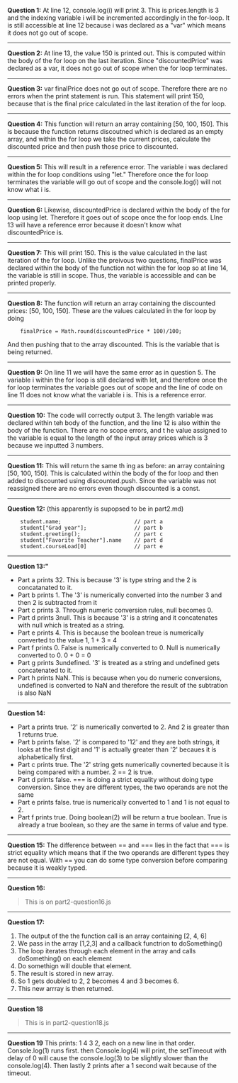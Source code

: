 **Question 1:**
At line 12, console.log(i) will print 3. This is prices.length is 3 and the indexing variable i will be incremented accordingly in the for-loop. 
It is still accessible at line 12 because i was declared as a "var" which means it does not go out of scope.

---

**Question 2:**
At line 13, the value 150 is printed out. This is computed within the body of the for loop on the last iteration. Since "discountedPrice" was declared as a var, it does not go out of scope when the for loop terminates.

---

**Question 3:**
var finalPrice does not go out of scope. Therefore there are no errors when the print statement is run. This statement will print 150, because that is the final price calculated in the last iteration of the for loop.

---

**Question 4:**
This function will return an array containing [50, 100, 150]. This is because the function returns discoutned which is declared as an empty array, and within the for loop we take the current prices, calculate the discounted price and then push those price to discounted.

---

**Question 5:**
This will result in a reference error. The variable i was declared within the  for loop conditions using "let." Therefore once the for loop terminates the variable will go out of scope and the console.log(i) will not know what i is.

---

**Question 6:**
Likewise, discountedPrice  is declared within the body of the for loop using let. Therefore it goes out of scope once the for loop ends. LIne 13 will have  a reference error because it doesn't know what discountedPrice is.

---

**Question 7:**
This will print 150. This is the value calculated in the last iteration of the for loop.  Unlike the preivous two questions, finalPrice was declared within the body of the function not within the for loop so at line 14, the variable is still in scope. Thus, the variable is accessible and can be printed properly.

---

**Question 8:**
The function will return an array containing the discounted prices: [50, 100, 150]. These are the values calculated in the for loop by doing 
```
    finalPrice = Math.round(discountedPrice * 100)/100;
```
And then pushing that to the array discounted. This is the variable that is being returned.

---

**Question 9:**
On line 11 we will have the same error as in question 5. The variable i within the for loop is still declared with let, and therefore once the for loop terminates the variable goes out of scope and the line of code on line 11 does not know what the variable i is. This is a reference error.

---

**Question 10:**
The code will correctly output 3. The length variable was declared within teh body of the function, and the line 12 is also within the body of the function. There are no scope errors, and t he value assigned to the variable is equal to the length of the input array prices which is 3 because we inputted 3 numbers.

---

**Question 11:**
This will return the same th ing as before: an array containing [50, 100, 150]. This is calculated within the body of the for loop and then added to discounted using discounted.push. Since the variable was not reassigned there are no errors even though discounted is a const.

---

**Question 12:** (this apparently is supopsed to be in part2.md)

```
    student.name;                       // part a
    student["Grad year"];               // part b
    student.greeting();                 // part c
    student["Favorite Teacher"].name    // part d
    student.courseLoad[0]               // part e
```

---

**Question 13:"**
- Part a prints 32. This is because '3' is type string and the 2 is concatanated to it.
- Part b prints 1. The '3' is numerically converted into the number 3 and then 2 is subtracted from it
- Part c prints 3. Through numeric conversion rules, null becomes 0.
- Part d prints 3null. This is because '3' is a string and it concatenates with null which is treated as a string.
- Part e prints 4. This is because the boolean treue is numerically converted to the value 1, 1 + 3 = 4
- Part f prints 0. False is numerically converted to 0. Null is numerically converted to 0. 0 + 0 = 0
- Part g prints 3undefined. '3' is treated as a string and undefined gets concatenated to it.
- Part h prints NaN. This is because when you do numeric conversions, undefined is converted to NaN and therefore the result of the subtration is also NaN

---

**Question 14:**
- Part a prints true. '2' is numerically converted to 2. And 2  is greater than 1 returns true.
- Part b prints false. '2' is compared to '12' and they are both strings, it looks at the first digit and '1' is actually greater than '2' becaues it is  alphabetically first.
- Part c prints true. The '2' string gets numerically covnerted because it is being compared with a number. 2 == 2 is true.
- Part d prints false. === is doing a strict equality without doing type conversion. Since they are different types, the two operands are not the same
- Part e prints false. true is numerically converted to 1 and 1 is not equal to 2.
- Part f prints true.  Doing boolean(2) will be return a true boolean. True is already a true boolean, so they are the same in terms of value and type.

---

**Question 15:**
The difference between == and === lies in the fact that === is strict equality which means that if the two operands are different types they are not equal. With == you can do some type conversion before comparing because it is weakly typed.

---

**Question 16:**
> This is on part2-question16.js

---

**Question 17:**
1. The output of the the function call is an array containing [2, 4, 6]
2. We  pass in the array [1,2,3] and a callback functrion to doSomething()
3. The loop iterates through each element in the array and calls doSomething() on each element
4. Do somethign will double that element.
5. The result is stored in new array.
6. So 1 gets doubled to 2, 2 becomes 4 and 3 becomes 6.
7. This new arrray is then returned.

---

**Question 18**
> This is in part2-question18.js

---

**Question 19**
This prints: 1 4 3 2, each on a new line in that order. Console.log(1) runs first. then Console.log(4) will print, the setTimeout with delay of 0 will cause the console.log(3) to be  slightly slower than the console.log(4). Then lastly  2 prints after a 1 second wait because of the timeout.



